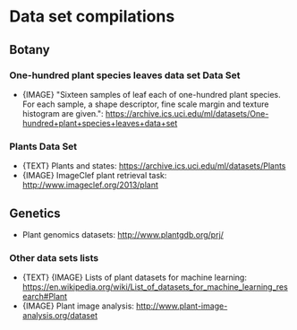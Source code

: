 # Data set compilations

## Botany

### One-hundred plant species leaves data set Data Set

* {IMAGE} "Sixteen samples of leaf each of one-hundred plant species. For each sample, a shape descriptor, fine scale margin and texture histogram are given.": https://archive.ics.uci.edu/ml/datasets/One-hundred+plant+species+leaves+data+set

### Plants Data Set

* {TEXT} Plants and states: https://archive.ics.uci.edu/ml/datasets/Plants
* {IMAGE} ImageClef plant retrieval task: http://www.imageclef.org/2013/plant

## Genetics

* Plant genomics datasets: http://www.plantgdb.org/prj/

### Other data sets lists

* {TEXT} {IMAGE} Lists of plant datasets for machine learning: https://en.wikipedia.org/wiki/List_of_datasets_for_machine_learning_research#Plant
* {IMAGE} Plant image analysis: http://www.plant-image-analysis.org/dataset

